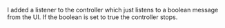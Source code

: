 I added a listener to the controller which just listens to a boolean message from the UI. If the boolean is set to true the controller stops.
